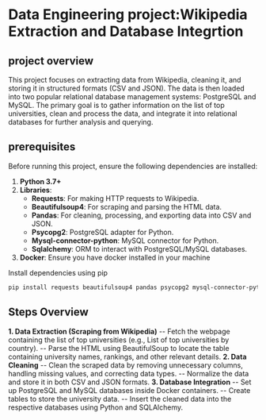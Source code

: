 # Data Engineering project:Wikipedia Extraction and Database Integrtion

## project overview
This project focuses on extracting data from Wikipedia, cleaning it, and storing it in structured formats (CSV and JSON). The data is then loaded into two popular relational database management systems: PostgreSQL and MySQL. The primary goal is to gather information on the list of top universities, clean and process the data, and integrate it into relational databases for further analysis and querying.

## prerequisites
Before running this project, ensure the following dependencies are installed:

1. **Python 3.7+**
2. **Libraries**:
      - **Requests**: For making HTTP requests to Wikipedia.
      - **Beautifulsoup4**: For scraping and parsing the HTML data.
      - **Pandas**: For cleaning, processing, and exporting data into CSV and JSON.
      - **Psycopg2**: PostgreSQL adapter for Python.
      - **Mysql-connector-python**: MySQL connector for Python.
      - **Sqlalchemy**: ORM to interact with PostgreSQL/MySQL databases.
3. **Docker**: Ensure you have docker installed in your machine

Install dependencies using pip
```bash
pip install requests beautifulsoup4 pandas psycopg2 mysql-connector-python sqlalchemy
```
## Steps Overview
**1. Data Extraction (Scraping from Wikipedia)**
-- Fetch the webpage containing the list of top universities (e.g., List of top universities by country).
-- Parse the HTML using BeautifulSoup to locate the table containing university names, rankings, and other relevant details.
**2. Data Cleaning**
-- Clean the scraped data by removing unnecessary columns, handling missing values, and correcting data types.
-- Normalize the data and store it in both CSV and JSON formats.
**3. Database Integration**
-- Set up PostgreSQL and MySQL databases inside Docker containers.
-- Create tables to store the university data.
-- Insert the cleaned data into the respective databases using Python and SQLAlchemy.



